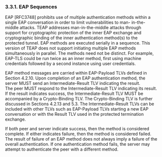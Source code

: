 ### 3.3.1.  EAP Sequences

   EAP [RFC3748] prohibits use of multiple authentication methods within
   a single EAP conversation in order to limit vulnerabilities to man-
   in-the-middle attacks.  TEAP addresses man-in-the-middle attacks
   through support for cryptographic protection of the inner EAP
   exchange and cryptographic binding of the inner authentication
   method(s) to the protected tunnel.  EAP methods are executed serially
   in a sequence.  This version of TEAP does not support initiating
   multiple EAP methods simultaneously in parallel.  The methods need
   not be distinct.  For example, EAP-TLS could be run twice as an inner
   method, first using machine credentials followed by a second instance
   using user credentials.

   EAP method messages are carried within EAP-Payload TLVs defined in
   Section 4.2.10.  Upon completion of an EAP authentication method, the 
   server MUST send an Intermediate-Result TLV indicating the result.  
   The peer MUST respond to the Intermediate-Result TLV indicating its 
   result.  If the result
   indicates success, the Intermediate-Result TLV MUST be accompanied by
   a Crypto-Binding TLV.  The Crypto-Binding TLV is further discussed in
   Sections 4.2.13 and 5.3.  The Intermediate-Result TLVs can be
   included with other TLVs such as EAP-Payload TLVs starting a new EAP
   conversation or with the Result TLV used in the protected termination
   exchange.

   If both peer and server indicate success, then the method is
   considered complete.  If either indicates failure, then the method is
   considered failed.  The result of failure of an EAP method does not
   always imply a failure of the overall authentication.  If one
   authentication method fails, the server may attempt to authenticate
   the peer with a different method.
